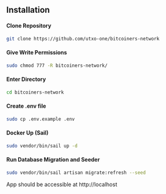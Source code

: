 ## Installation

#### Clone Repository

```sh
git clone https://github.com/utxo-one/bitcoiners-network
```
#### Give Write Permissions

```sh
sudo chmod 777 -R bitcoiners-network/
```
#### Enter Directory

```sh
cd bitcoiners-network
```

#### Create .env file

```sh
sudo cp .env.example .env
```

#### Docker Up (Sail)
```sh
sudo vendor/bin/sail up -d
```

#### Run Database Migration and Seeder
```sh
sudo vendor/bin/sail artisan migrate:refresh --seed
```

App should be accessible at http://localhost

